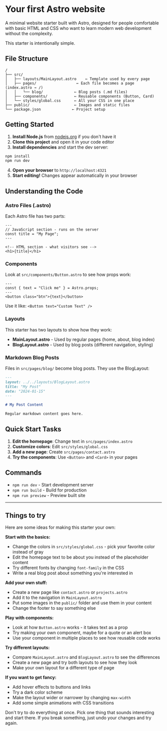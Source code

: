 # Your first Astro website

A minimal website starter built with Astro, designed for people comfortable with basic HTML and CSS who want to learn modern web development without the complexity.

This starter is intentionally simple.

## File Structure

```
/
├── src/
│   ├── layouts/MainLayout.astro    ← Template used by every page
│   ├── pages/                  ← Each file becomes a page (index.astro → /)
│   │   └── blog/              ← Blog posts (.md files)
│   ├── components/            ← Reusable components (Button, Card)
│   └── styles/global.css      ← All your CSS in one place
├── public/                    ← Images and static files
└── package.json              ← Project setup
```

## Getting Started

1. **Install Node.js** from [nodejs.org](https://nodejs.org/) if you don't have it
2. **Clone this project** and open it in your code editor
3. **Install dependencies** and start the dev server:

```bash
npm install
npm run dev
```

4. **Open your browser** to `http://localhost:4321`
5. **Start editing!** Changes appear automatically in your browser

## Understanding the Code

### Astro Files (.astro)

Each Astro file has two parts:

```astro
---
// JavaScript section - runs on the server
const title = "My Page";
---

<!-- HTML section - what visitors see -->
<h1>{title}</h1>
```

### Components

Look at `src/components/Button.astro` to see how props work:

```astro
---
const { text = "Click me" } = Astro.props;
---
<button class="btn">{text}</button>
```

Use it like: `<Button text="Custom Text" />`

### Layouts

This starter has two layouts to show how they work:

- **MainLayout.astro** - Used by regular pages (home, about, blog index)
- **BlogLayout.astro** - Used by blog posts (different navigation, styling)

### Markdown Blog Posts

Files in `src/pages/blog/` become blog posts. They use the BlogLayout:

```markdown
---
layout: ../../layouts/BlogLayout.astro
title: "My Post"
date: "2024-01-15"
---

# My Post Content

Regular markdown content goes here.
```

## Quick Start Tasks

1. **Edit the homepage**: Change text in `src/pages/index.astro`
2. **Customize colors**: Edit `src/styles/global.css`
3. **Add a new page**: Create `src/pages/contact.astro`
4. **Try the components**: Use `<Button>` and `<Card>` in your pages

## Commands

- `npm run dev` - Start development server
- `npm run build` - Build for production
- `npm run preview` - Preview built site

---

## Things to try

Here are some ideas for making this starter your own:

**Start with the basics:**

- Change the colors in `src/styles/global.css` - pick your favorite color instead of gray
- Edit the homepage text to be about you instead of the placeholder content
- Try different fonts by changing `font-family` in the CSS
- Write a real blog post about something you're interested in

**Add your own stuff:**

- Create a new page like `contact.astro` or `projects.astro`
- Add it to the navigation in `MainLayout.astro`
- Put some images in the `public/` folder and use them in your content
- Change the footer to say something else

**Play with components:**

- Look at how `Button.astro` works - it takes text as a prop
- Try making your own component, maybe for a quote or an alert box
- Use your component in multiple places to see how reusable code works

**Try different layouts:**

- Compare `MainLayout.astro` and `BlogLayout.astro` to see the differences
- Create a new page and try both layouts to see how they look
- Make your own layout for a different type of page

**If you want to get fancy:**

- Add hover effects to buttons and links
- Try a dark color scheme
- Make the layout wider or narrower by changing `max-width`
- Add some simple animations with CSS transitions

Don't try to do everything at once. Pick one thing that sounds interesting and start there. If you break something, just undo your changes and try again.
